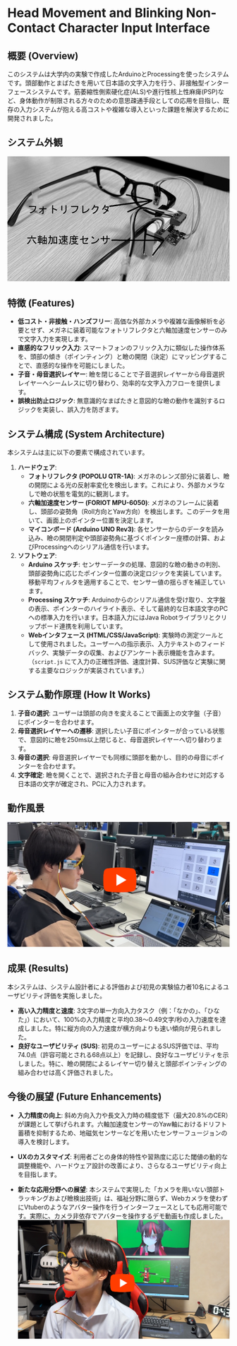 # Head Movement and Blinking Non-Contact Character Input Interface

## 概要 (Overview)

このシステムは大学内の実験で作成したArduinoとProcessingを使ったシステムです。頭部動作とまばたきを用いて日本語の文字入力を行う、非接触型インターフェースシステムです。筋萎縮性側索硬化症(ALS)や進行性核上性麻痺(PSP)など、身体動作が制限される方々のための意思疎通手段としての応用を目指し、既存の入力システムが抱える高コストや複雑な導入といった課題を解決するために開発されました。

## システム外観

![システム外観](experimental%20data/image/appearance.jpg)

## 特徴 (Features)

* **低コスト・非接触・ハンズフリー**: 高価な外部カメラや複雑な画像解析を必要とせず、メガネに装着可能なフォトリフレクタと六軸加速度センサーのみで文字入力を実現します。
* **直感的なフリック入力**: スマートフォンのフリック入力に類似した操作体系を、頭部の傾き（ポインティング）と瞼の開閉（決定）にマッピングすることで、直感的な操作を可能にしました。
* **子音・母音選択レイヤー**: 瞼を閉じることで子音選択レイヤーから母音選択レイヤーへシームレスに切り替わり、効率的な文字入力フローを提供します。
* **誤検出防止ロジック**: 無意識的なまばたきと意図的な瞼の動作を識別するロジックを実装し、誤入力を防ぎます。

## システム構成 (System Architecture)

本システムは主に以下の要素で構成されています。

1.  **ハードウェア**:
    * **フォトリフレクタ (POPOLU QTR-1A)**: メガネのレンズ部分に装着し、瞼の開閉による光の反射率変化を検出します。これにより、外部カメラなしで瞼の状態を電気的に観測します。
    * **六軸加速度センサー (FORIOT MPU-6050)**: メガネのフレームに装着し、頭部の姿勢角（Roll方向とYaw方向）を検出します。このデータを用いて、画面上のポインター位置を決定します。
    * **マイコンボード (Arduino UNO Rev3)**: 各センサーからのデータを読み込み、瞼の開閉判定や頭部姿勢角に基づくポインター座標の計算、およびProcessingへのシリアル通信を行います。
2.  **ソフトウェア**:
    * **Arduino スケッチ**: センサーデータの処理、意図的な瞼の動きの判別、頭部姿勢角に応じたポインター位置の決定ロジックを実装しています。移動平均フィルタを適用することで、センサー値の揺らぎを補正しています。
    * **Processing スケッチ**: Arduinoからのシリアル通信を受け取り、文字盤の表示、ポインターのハイライト表示、そして最終的な日本語文字のPCへの標準入力を行います。日本語入力にはJava Robotライブラリとクリップボード連携を利用しています。
    * **Webインタフェース (HTML/CSS/JavaScript)**: 実験時の測定ツールとして使用されました。ユーザーへの指示表示、入力テキストのフィードバック、実験データの収集、およびアンケート表示機能を含みます。（`script.js` にて入力の正確性評価、速度計算、SUS評価など実験に関する主要なロジックが実装されています。）

## システム動作原理 (How It Works)

1.  **子音の選択**: ユーザーは頭部の向きを変えることで画面上の文字盤（子音）にポインターを合わせます。
2.  **母音選択レイヤーへの遷移**: 選択したい子音にポインターが合っている状態で、意図的に瞼を250ms以上閉じると、母音選択レイヤーへ切り替わります。
3.  **母音の選択**: 母音選択レイヤーでも同様に頭部を動かし、目的の母音にポインターを合わせます。
4.  **文字確定**: 瞼を開くことで、選択された子音と母音の組み合わせに対応する日本語の文字が確定され、PCに入力されます。

## 動作風景

[![動作風景デモ動画](experimental%20data/image/OperatingScene.png)](https://youtu.be/X3LBFIodq7U)

## 成果 (Results)

本システムは、システム設計者による評価および初見の実験協力者10名によるユーザビリティ評価を実施しました。

* **高い入力精度と速度**: 3文字の単一方向入力タスク（例：「なかの」、「ひなた」）において、100%の入力精度と平均0.38〜0.49文字/秒の入力速度を達成しました。特に縦方向の入力速度が横方向よりも速い傾向が見られました。
* **良好なユーザビリティ (SUS)**: 初見のユーザーによるSUS評価では、平均74.0点（許容可能とされる68点以上）を記録し、良好なユーザビリティを示しました。特に、瞼の開閉によるレイヤー切り替えと頭部ポインティングの組み合わせは高く評価されました。


## 今後の展望 (Future Enhancements)

* **入力精度の向上**: 斜め方向入力や長文入力時の精度低下（最大20.8%のCER）が課題として挙げられます。六軸加速度センサーのYaw軸におけるドリフト蓄積を抑制するため、地磁気センサーなどを用いたセンサーフュージョンの導入を検討します。
* **UXのカスタマイズ**: 利用者ごとの身体的特性や習熟度に応じた閾値の動的な調整機能や、ハードウェア設計の改善により、さらなるユーザビリティ向上を目指します。

* **新たな応用分野への展望**: 本システムで実現した「カメラを用いない頭部トラッキングおよび瞼検出技術」は、福祉分野に限らず、Webカメラを使わずにVtuberのようなアバター操作を行うインターフェースとしても応用可能です。実際に、カメラ非依存でアバターを操作するデモ動画も作成しました。
[![カメラ非依存Vtuber操作デモ動画](experimental%20data/image/FutureOutlook.png)](https://youtu.be/hpAxzldEQlo)
